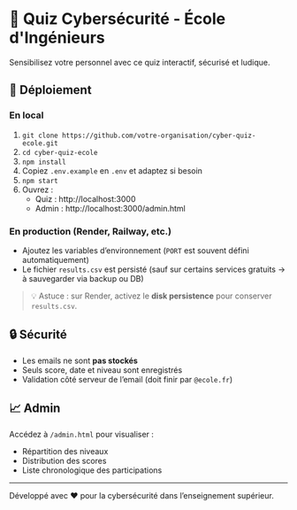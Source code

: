 # 🔐 Quiz Cybersécurité - École d'Ingénieurs

Sensibilisez votre personnel avec ce quiz interactif, sécurisé et ludique.

## 🚀 Déploiement

### En local
1. `git clone https://github.com/votre-organisation/cyber-quiz-ecole.git`
2. `cd cyber-quiz-ecole`
3. `npm install`
4. Copiez `.env.example` en `.env` et adaptez si besoin
5. `npm start`
6. Ouvrez :
   - Quiz : http://localhost:3000
   - Admin : http://localhost:3000/admin.html

### En production (Render, Railway, etc.)
- Ajoutez les variables d’environnement (`PORT` est souvent défini automatiquement)
- Le fichier `results.csv` est persisté (sauf sur certains services gratuits → à sauvegarder via backup ou DB)

> 💡 Astuce : sur Render, activez le **disk persistence** pour conserver `results.csv`.

## 🔒 Sécurité
- Les emails ne sont **pas stockés**
- Seuls score, date et niveau sont enregistrés
- Validation côté serveur de l’email (doit finir par `@ecole.fr`)

## 📈 Admin
Accédez à `/admin.html` pour visualiser :
- Répartition des niveaux
- Distribution des scores
- Liste chronologique des participations

---

Développé avec ❤️ pour la cybersécurité dans l’enseignement supérieur.
